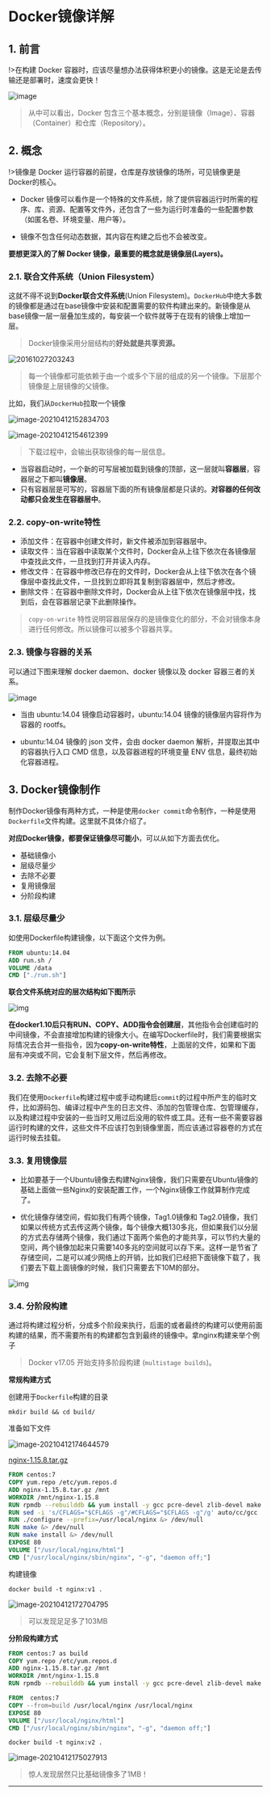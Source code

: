 # Docker镜像详解

## 1. 前言

!>在构建 Docker 容器时，应该尽量想办法获得体积更小的镜像。这是无论是去传输还是部署时，速度会更快！



![image](media/Docker镜像详解.assets/71366177-3d516a00-25dc-11ea-8eab-2e366dc0e900.png)

>从中可以看出，Docker 包含三个基本概念，分别是镜像（Image）、容器（Container）和仓库（Repository）。

## 2. 概念

!>镜像是 Docker 运行容器的前提，仓库是存放镜像的场所，可见镜像更是Docker的核心。

- Docker 镜像可以看作是一个特殊的文件系统，除了提供容器运行时所需的程序、库、资源、配置等文件外，还包含了一些为运行时准备的一些配置参数（如匿名卷、环境变量、用户等）。

- 镜像不包含任何动态数据，其内容在构建之后也不会被改变。

**要想更深入的了解 Docker 镜像，最重要的概念就是镜像层(Layers)。**

### 2.1. 联合文件系统（Union Filesystem）

这就不得不说到**Docker联合文件系统**(Union Filesystem)。`DockerHub`中绝大多数的镜像都是通过在base镜像中安装和配置需要的软件构建出来的。新镜像是从base镜像一层一层叠加生成的，每安装一个软件就等于在现有的镜像上增加一层。

>Docker镜像采用分层结构的**好处就是共享资源。**

![20161027203243](http://img.dockerinfo.net/2016/10/20161027203243.jpg)

>每一个镜像都可能依赖于由一个或多个下层的组成的另一个镜像。下层那个镜像是上层镜像的父镜像。

比如，我们从`DockerHub`拉取一个镜像

![image-20210412152834703](media/Docker镜像详解.assets/image-20210412152834703.png)

![image-20210412154612399](media/Docker镜像详解.assets/image-20210412154612399.png)

>下载过程中，会输出获取镜像的每一层信息。

- 当容器启动时，一个新的可写层被加载到镜像的顶部，这一层就叫**容器层**，容器层之下都叫**镜像层**。
- 只有容器层是可写的，容器层下面的所有镜像层都是只读的。**对容器的任何改动都只会发生在容器层中**。

### 2.2. copy-on-write特性

- 添加文件：在容器中创建文件时，新文件被添加到容器层中。
- 读取文件：当在容器中读取某个文件时，Docker会从上往下依次在各镜像层中查找此文件，一旦找到打开并读入内存。
- 修改文件：在容器中修改已存在的文件时，Docker会从上往下依次在各个镜像层中查找此文件，一旦找到立即将其复制到容器层中，然后才修改。
- 删除文件：在容器中删除文件时，Docker会从上往下依次在镜像层中找，找到后，会在容器层记录下此删除操作。

> `copy-on-write` 特性说明容器层保存的是镜像变化的部分，不会对镜像本身进行任何修改。所以镜像可以被多个容器共享。

### 2.3. 镜像与容器的关系

可以通过下图来理解 docker daemon、docker 镜像以及 docker 容器三者的关系。

![image](media/Docker镜像详解.assets/71367251-76d7a480-25df-11ea-8170-83ccc12ac438.png)

- 当由 ubuntu:14.04 镜像启动容器时，ubuntu:14.04 镜像的镜像层内容将作为容器的 rootfs。

- ubuntu:14.04 镜像的 json 文件，会由 docker daemon 解析，并提取出其中的容器执行入口 CMD 信息，以及容器进程的环境变量 ENV 信息，最终初始化容器进程。

## 3. Docker镜像制作

制作Docker镜像有两种方式，一种是使用`docker commit`命令制作，一种是使用`Dockerfile`文件构建。这里就不具体介绍了。

**对应Docker镜像，都要保证镜像尽可能小**，可以从如下方面去优化。

- 基础镜像小
- 层级尽量少
- 去除不必要
- 复用镜像层
- 分阶段构建

### 3.1. 层级尽量少

如使用Dockerfile构建镜像，以下面这个文件为例。

```dockerfile
FROM ubuntu:14.04
ADD run.sh /
VOLUME /data
CMD ["./run.sh"]
```

**联合文件系统对应的层次结构如下图所示**

![img](media/Docker镜像详解.assets/2441456-74c323a4b53e341f.webp)

**在docker1.10后只有RUN、COPY、ADD指令会创建层**，其他指令会创建临时的中间镜像，不会直接增加构建的镜像大小。在编写Dockerfile时，我们需要根据实际情况去合并一些指令，因为**copy-on-write特性**，上面层的文件，如果和下面层有冲突或不同，它会复制下层文件，然后再修改。

### 3.2. 去除不必要

我们在使用`Dockerfile`构建过程中或手动构建后`commit`的过程中所产生的临时文件，比如源码包、编译过程中产生的日志文件、添加的包管理仓库、包管理缓存，以及构建过程中安装的一些当时又用过后没用的软件或工具。还有一些不需要容器运行时构建的文件，这些文件不应该打包到镜像里面，而应该通过容器卷的方式在运行时候去挂载。

### 3.3. 复用镜像层

- 比如要基于一个Ubuntu镜像去构建Nginx镜像，我们只需要在Ubuntu镜像的基础上面做一些Nginx的安装配置工作，一个Nginx镜像工作就算制作完成了。

- 优化镜像存储空间，假如我们有两个镜像，Tag1.0镜像和 Tag2.0镜像，我们如果以传统方式去传这两个镜像，每个镜像大概130多兆，但如果我们以分层的方式去存储两个镜像，我们通过下面两个紫色的才能共享，可以节约大量的空间，两个镜像加起来只需要140多兆的空间就可以存下来。这样一是节省了存储空间，二是可以减少网络上的开销，比如我们已经把下面镜像下载了，我们要去下载上面镜像的时候，我们只需要去下10M的部分。


![img](media/Docker镜像详解.assets/2509688-9e38916e51ed0dff.webp)

### 3.4. 分阶段构建

通过将构建过程分析，分成多个阶段来执行，后面的或者最终的构建可以使用前面构建的结果，而不需要所有的构建都包含到最终的镜像中。拿nginx构建来举个例子

>Docker v17.05 开始支持多阶段构建 (`multistage builds`)。

**常规构建方式**

创建用于`Dockerfile`构建的目录

```shell
mkdir build && cd build/
```

准备如下文件

![image-20210412174644579](media/Docker镜像详解.assets/image-20210412174644579.png)

[nginx-1.15.8.tar.gz](http://nginx.org/download/nginx-1.15.8.tar.gz)

```dockerfile
FROM centos:7
COPY yum.repo /etc/yum.repos.d
ADD nginx-1.15.8.tar.gz /mnt
WORKDIR /mnt/nginx-1.15.8
RUN rpmdb --rebuilddb && yum install -y gcc pcre-devel zlib-devel make && yum clean all
RUN sed -i 's/CFLAGS="$CFLAGS -g"/#CFLAGS="$CFLAGS -g"/g' auto/cc/gcc
RUN ./configure --prefix=/usr/local/nginx &> /dev/null
RUN make &> /dev/null
RUN make install &> /dev/null
EXPOSE 80
VOLUME ["/usr/local/nginx/html"]
CMD ["/usr/local/nginx/sbin/nginx", "-g", "daemon off;"]
```

构建镜像

```
docker build -t nginx:v1 .
```

![image-20210412172704795](media/Docker镜像详解.assets/image-20210412172704795.png)

> 可以发现足足多了103MB

**分阶段构建方式**

```dockerfile
FROM centos:7 as build
COPY yum.repo /etc/yum.repos.d
ADD nginx-1.15.8.tar.gz /mnt
WORKDIR /mnt/nginx-1.15.8
RUN rpmdb --rebuilddb && yum install -y gcc pcre-devel zlib-devel make && yum clean all && sed -i 's/CFLAGS="$CFLAGS -g"/#CFLAGS="$CFLAGS -g"/g' auto/cc/gcc && ./configure --prefix=/usr/local/nginx &> /dev/null && make &> /dev/null && make install &> /dev/null && rm -fr /mnt/nginx-*

FROM  centos:7
COPY --from=build /usr/local/nginx /usr/local/nginx
EXPOSE 80
VOLUME ["/usr/local/nginx/html"]
CMD ["/usr/local/nginx/sbin/nginx", "-g", "daemon off;"]
```

```shell
docker build -t nginx:v2 .
```

![image-20210412175027913](media/Docker镜像详解.assets/image-20210412175027913.png)

> 惊人发现居然只比基础镜像多了1MB！



---



